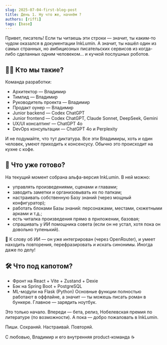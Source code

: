 ```yaml
---
slug: 2025-07-04-first-blog-post
title: День 1. Ну что же, начнём ?
authors: [riffi]
tags: [base]
---
```



Привет, писатель!
Если ты читаешь эти строки — значит, ты каким-то чудом оказался в документации InkLumin. А значит, ты нашёл один из самых странных, но амбициозных писательских сервисов из когда-либо сделанных одним человеком… и кучкой послушных роботов.

## 👨‍💻 Кто мы такие?
Команда разработки:

- Архитектор — Владимир
- Тимлид — Владимир
- Руководитель проекта — Владимир
- Продакт оунер — Владимир
- Junior backend — Codex ChatGPT
- Junior frontend — Codex ChatGPT, Claude Sonnet, DeepSeek, Gemini
- UX/UI консалтинг — ChatGPT 4o
- DevOps консультации — ChatGPT 4o и Perplexity 

И не подумайте, что тут диктатура. Все эти Владимиры, хоть и один человек, умеют приходить к консенсусу. Обычно это происходит на кухне с кофе.

## 🧪 Что уже готово?
На текущий момент собрана альфа-версия InkLumin. В ней можно:

- управлять произведениями, сценами и главами;
- заводить заметки и организовывать их по папкам;
- настраивать собственную Базу знаний (через мощный конфигуратор);
- работать блоками Базы знаний: персонажами, местами, сюжетными арками и т.д.;
- есть читалка произведения прямо в приложении, базовая;
- спрашивать у ИИ помощника совета (если он не устал, хотя пока он довольно тупенький).

🎩 К слову об ИИ — он уже интегрирован (через OpenRouter), и умеет находить повторения, перефразировать и искать синонимы. Иногда даже по делу!

## 🛠 Что под капотом?
- Фронт на React + Vite + Zustand + Dexie
- Бэк на Spring Boot + PostgreSQL
- ML-модули на Flask (Python)
Основные функции полностью работают в оффлайне, а значит — ты можешь писать роман в бункере. Главное — зарядить ноутбук.

Это только начало. Впереди — бета, релиз, Нобелевская премия по литературе (по возможности). А пока — добро пожаловать в InkLumin.

Пиши. Сохраняй. Настраивай. Повторяй.

С любовью,
Владимир и его внутренняя product-команда ☕
